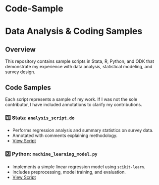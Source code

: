 # Code-Sample

# Data Analysis & Coding Samples

## Overview
This repository contains sample scripts in Stata, R, Python, and ODK that demonstrate my experience with data analysis, statistical modeling, and survey design.

## Code Samples
Each script represents a sample of my work. If I was not the sole contributor, I have included annotations to clarify my contributions.

### 1️⃣ Stata: `analysis_script.do`
- Performs regression analysis and summary statistics on survey data.
- Annotated with comments explaining methodology.
- [View Script](Econ-970-Final-Project/score.do)

### 2️⃣ Python: `machine_learning_model.py`
- Implements a simple linear regression model using `scikit-learn`.
- Includes preprocessing, model training, and evaluation.
- [View Script](python_code/machine_learning_model.py)
